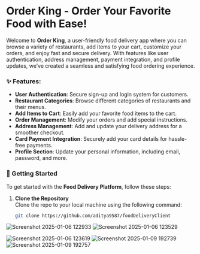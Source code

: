 # Order King - Order Your Favorite Food with Ease!

Welcome to **Order King**, a user-friendly food delivery app where you can browse a variety of restaurants, add items to your cart, customize your orders, and enjoy fast and secure delivery. With features like user authentication, address management, payment integration, and profile updates, we’ve created a seamless and satisfying food ordering experience.

### ✨ Features:

- **User Authentication**: Secure sign-up and login system for customers.
- **Restaurant Categories**: Browse different categories of restaurants and their menus.
- **Add Items to Cart**: Easily add your favorite food items to the cart.
- **Order Management**: Modify your orders and add special instructions.
- **Address Management**: Add and update your delivery address for a smoother checkout.
- **Card Payment Integration**: Securely add your card details for hassle-free payments.
- **Profile Section**: Update your personal information, including email, password, and more.

### 🚀 Getting Started

To get started with the **Food Delivery Platform**, follow these steps:

1. **Clone the Repository**  
   Clone the repo to your local machine using the following command:

   ```bash
   git clone https://github.com/aditya9587/foodDeliveryClient


![Screenshot 2025-01-06 122933](https://github.com/user-attachments/assets/96868fc4-a73a-4e23-a100-333946ecfa32)
![Screenshot 2025-01-06 123529](https://github.com/user-attachments/assets/b3bec75f-79ea-40fe-8eaf-b4cf4658566a)

![Screenshot 2025-01-06 123619](https://github.com/user-attachments/assets/578b60be-19cf-4f88-90fe-d772aca93805)
![Screenshot 2025-01-09 192739](https://github.com/user-attachments/assets/24a17266-3258-4c58-b84b-64dec5df0a09)
![Screenshot 2025-01-09 192757](https://github.com/user-attachments/assets/01888fcf-9364-4763-af18-25d1954fbaa7)
